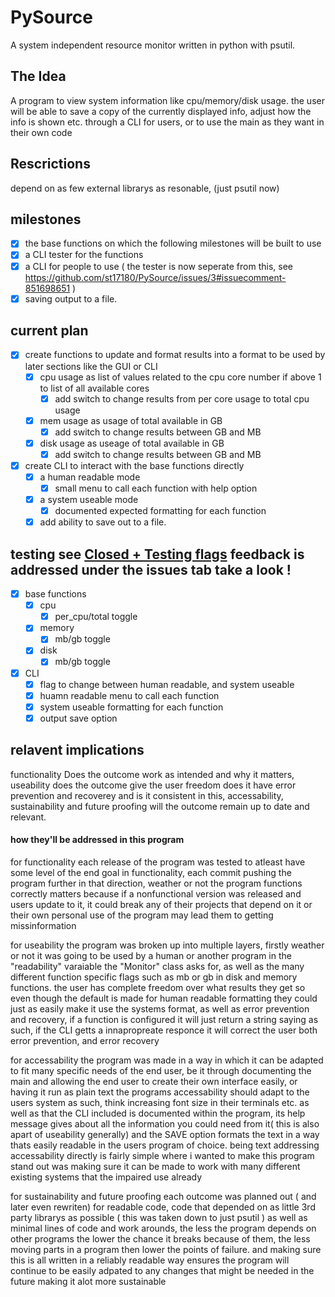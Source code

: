 # PySource
A system independent resource monitor written in python with psutil.

## The Idea
A program to view system information like cpu/memory/disk usage. the user will be able to save a copy of the currently displayed info, adjust how the info is shown etc. through a CLI for users, or to use the main as they want in their own code

## Rescrictions
depend on as few external librarys as resonable, (just psutil now)

## milestones 
- [X] the base functions on which the following milestones will be built to use
- [X] a CLI tester for the functions
- [X] a CLI for people to use ( the tester is now seperate from this, see https://github.com/st17180/PySource/issues/3#issuecomment-851698651 )
- [X] saving output to a file.

## current plan 
- [X] create functions to update and format results into a format to be used by later sections like the GUI or CLI
  - [X] cpu usage as list of values related to the cpu core number if above 1 to list of all available cores
    - [X] add switch to change results from per core usage to total cpu usage
  - [X] mem usage as usage of total available in GB
    - [X] add switch to change results between GB and MB
  - [X] disk usage as useage of total available in GB
    - [X] add switch to change results between GB and MB
- [X] create CLI to interact with the base functions directly
  - [X] a human readable mode
    - [X] small menu to call each function with help option
  - [X] a system useable mode
    - [X] documented expected formatting for each function
  - [X] add ability to save out to a file.

## testing see [Closed + Testing flags](https://github.com/st17180/PySource/issues?q=label%3ATesting+is%3Aclosed) feedback is addressed under the issues tab take a look !
- [X] base functions
  - [X] cpu
    - [X] per_cpu/total toggle
  - [X] memory
    - [X] mb/gb toggle
  - [X] disk
    - [X] mb/gb toggle
- [X] CLI
  - [X] flag to change between human readable, and system useable
  - [X] huamn readable menu to call each function
  - [X] system useable formatting for each function
  - [X] output save option

## relavent implications
functionality Does the outcome work as intended and why it matters, useability does the outcome give the user freedom does it have error prevention and recoverey and is it consistent in this, accessability, sustainability and future proofing will the outcome remain up to date and relevant.
#### how they'll be addressed in this program
for functionality each release of the program was tested to atleast have some level of the end goal in functionality, each commit pushing the program further in that direction, weather or not the program functions correctly matters because if a nonfunctional version was released and users update to it, it could break any of their projects that depend on it or their own personal use of the program may lead them to getting missinformation

for useability the program was broken up into multiple layers, firstly weather or not it was going to be used by a human or another program in the "readability" varaiable the "Monitor" class asks for, as well as the many different function specific flags such as mb or gb in disk and memory functions. the user has complete freedom over what results they get so even though the default is made for human readable formatting they could just as easily make it use the systems format, as well as error prevention and recovery, if a function is configured it will just return a string saying as such, if the CLI getts a innapropreate responce it will correct the user both error prevention, and error recovery

for accessability the program was made in a way in which it can be adapted to fit many specific needs of the end user, be it through documenting the main and allowing the end user to create their own interface easily, or having it run as plain text the programs accessability should adapt to the users system as such, think increasing font size in their terminals etc. as well as that the CLI included is documented within the program, its help message gives about all the information you could need from it( this is also apart of useability generally) and the SAVE option formats the text in a way thats easily readable in the users program of choice. being text addressing accessability directly is fairly simple where i wanted to make this program stand out was making sure it can be made to work with many different existing systems that the impaired use already

for sustainability and future proofing each outcome was planned out ( and later even rewriten) for readable code, code that depended on as little 3rd party librarys as possible ( this was taken down to just psutil ) as well as minimal lines of code and work arounds, the less the program depends on other programs the lower the chance it breaks because of them, the less moving parts in a program then lower the points of failure. and making sure this is all written in a reliably readable way ensures the program will continue to be easily adpated to any changes that might be needed in the future making it alot more sustainable

